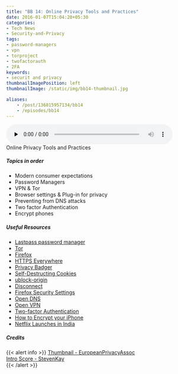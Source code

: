 ```yaml
---
title: "BB 14: Online Privacy Tools and Practices"
date: 2016-01-07T15:04:20+05:30
categories:
- Tech News 
- Security-and-Privacy
tags:
- password-managers
- vpn
- torproject
- twofactorauth
- 2FA
keywords:
- securit and privacy
thumbnailImagePosition: left
thumbnailImage: /static/img/bb14-thumbnail.jpg

aliases:
    - /post/136815957134/bb14
    - /episodes/bb14
---
```

<audio controls="controls" controls style="width: 450px;" preload="none" id="audio_player"><source  src='http://s3-ap-southeast-1.amazonaws.com/bangalorebits/2016/BB_EP14_2016-2.mp3' type="audio/mp3">  </audio>
<BR>
Online Privacy Tools and Practices
<!--more-->
##### Topics in order
- Modern consumer expectations
- Password Managers
- VPN & Tor
- Browser settings &  Plug-in for privacy
- Preventing from DNS attacks
- Two factor Authentication
- Encrypt phones

##### Useful Resources
*   [Lastpass password manager](https://lastpass.com/)
*   [Tor](https://www.torproject.org/)
*   [Firefox](https://www.mozilla.org/en-US/firefox/new/)
*   [HTTPS Everywhere](https://www.eff.org/https-everywhere)
*   [Privacy Badger](https://www.eff.org/privacybadger)
*   [Self-Destructing Cookies](https://addons.mozilla.org/en-US/firefox/addon/self-destructing-cookies/)
*   [ublock-origin](https://addons.mozilla.org/en-US/firefox/addon/ublock-origin/)
*   [Disconnect](https://addons.mozilla.org/en-US/firefox/addon/disconnect/)
*   [Firefox Security Settings](http://www.ghacks.net/2015/08/18/a-comprehensive-list-of-firefox-privacy-and-security-settings/)
*   [Open DNS](https://www.opendns.com/)
*   [Open VPN](https://openvpn.net/)
*   [Two-factor Authentication](https://en.wikipedia.org/wiki/Google_Authenticator)
*   [How to Encrypt your iPhone](https://ssd.eff.org/en/module/how-encrypt-your-iphone/)
*   [Netflix Launches in India](http://www.thehindu.com/business/Industry/netflix-launches-in-india-130-other-countries/article8075764.ece)



##### Credits

{{< alert info  >}}
  [Thumbnail - EuropeanPrivacyAssoc](http://europeanprivacyassociation.eu ) <BR>
  [Intro Score - StevenKay](https://plus.google.com/+StevenKay_Detachment)<BR>
{{< /alert >}}
